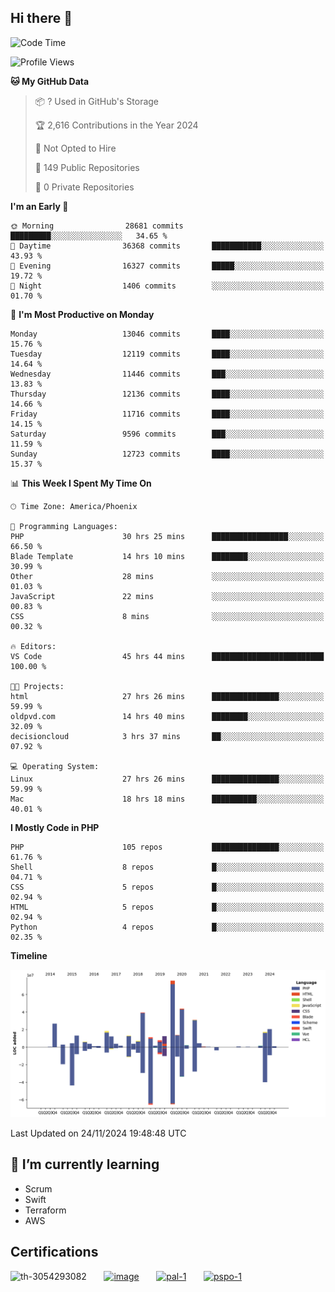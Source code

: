 ## Hi there 👋

<!--START_SECTION:waka-->
![Code Time](http://img.shields.io/badge/Code%20Time-10%2C393%20hrs%2035%20mins-blue)

![Profile Views](http://img.shields.io/badge/Profile%20Views-1-blue)

**🐱 My GitHub Data** 

> 📦 ? Used in GitHub's Storage 
 > 
> 🏆 2,616 Contributions in the Year 2024
 > 
> 🚫 Not Opted to Hire
 > 
> 📜 149 Public Repositories 
 > 
> 🔑 0 Private Repositories 
 > 
**I'm an Early 🐤** 

```text
🌞 Morning                28681 commits       █████████░░░░░░░░░░░░░░░░   34.65 % 
🌆 Daytime                36368 commits       ███████████░░░░░░░░░░░░░░   43.93 % 
🌃 Evening                16327 commits       █████░░░░░░░░░░░░░░░░░░░░   19.72 % 
🌙 Night                  1406 commits        ░░░░░░░░░░░░░░░░░░░░░░░░░   01.70 % 
```
📅 **I'm Most Productive on Monday** 

```text
Monday                   13046 commits       ████░░░░░░░░░░░░░░░░░░░░░   15.76 % 
Tuesday                  12119 commits       ████░░░░░░░░░░░░░░░░░░░░░   14.64 % 
Wednesday                11446 commits       ███░░░░░░░░░░░░░░░░░░░░░░   13.83 % 
Thursday                 12136 commits       ████░░░░░░░░░░░░░░░░░░░░░   14.66 % 
Friday                   11716 commits       ████░░░░░░░░░░░░░░░░░░░░░   14.15 % 
Saturday                 9596 commits        ███░░░░░░░░░░░░░░░░░░░░░░   11.59 % 
Sunday                   12723 commits       ████░░░░░░░░░░░░░░░░░░░░░   15.37 % 
```


📊 **This Week I Spent My Time On** 

```text
🕑︎ Time Zone: America/Phoenix

💬 Programming Languages: 
PHP                      30 hrs 25 mins      █████████████████░░░░░░░░   66.50 % 
Blade Template           14 hrs 10 mins      ████████░░░░░░░░░░░░░░░░░   30.99 % 
Other                    28 mins             ░░░░░░░░░░░░░░░░░░░░░░░░░   01.03 % 
JavaScript               22 mins             ░░░░░░░░░░░░░░░░░░░░░░░░░   00.83 % 
CSS                      8 mins              ░░░░░░░░░░░░░░░░░░░░░░░░░   00.32 % 

🔥 Editors: 
VS Code                  45 hrs 44 mins      █████████████████████████   100.00 % 

🐱‍💻 Projects: 
html                     27 hrs 26 mins      ███████████████░░░░░░░░░░   59.99 % 
oldpvd.com               14 hrs 40 mins      ████████░░░░░░░░░░░░░░░░░   32.09 % 
decisioncloud            3 hrs 37 mins       ██░░░░░░░░░░░░░░░░░░░░░░░   07.92 % 

💻 Operating System: 
Linux                    27 hrs 26 mins      ███████████████░░░░░░░░░░   59.99 % 
Mac                      18 hrs 18 mins      ██████████░░░░░░░░░░░░░░░   40.01 % 
```

**I Mostly Code in PHP** 

```text
PHP                      105 repos           ███████████████░░░░░░░░░░   61.76 % 
Shell                    8 repos             █░░░░░░░░░░░░░░░░░░░░░░░░   04.71 % 
CSS                      5 repos             █░░░░░░░░░░░░░░░░░░░░░░░░   02.94 % 
HTML                     5 repos             █░░░░░░░░░░░░░░░░░░░░░░░░   02.94 % 
Python                   4 repos             █░░░░░░░░░░░░░░░░░░░░░░░░   02.35 % 
```



**Timeline**

![Lines of Code chart](https://raw.githubusercontent.com/mikebronner/mikebronner/master/assets/bar_graph.png)


 Last Updated on 24/11/2024 19:48:48 UTC
<!--END_SECTION:waka-->

<!--
**mikebronner/mikebronner** is a ✨ _special_ ✨ repository because its `README.md` (this file) appears on your GitHub profile.

Here are some ideas to get you started:

- 🔭 I’m currently working on ...
- 🌱 I’m currently learning ...
- 👯 I’m looking to collaborate on ...
- 🤔 I’m looking for help with ...
- 💬 Ask me about ...
- 📫 How to reach me: ...
- 😄 Pronouns: ...
- ⚡ Fun fact: ...
-->

## 🌱 I’m currently learning

- Scrum
- Swift
- Terraform
- AWS

## Certifications

![th-3054293082](https://user-images.githubusercontent.com/1791050/208267034-c5006f82-ae89-41eb-9478-7106c5aba070.jpg)
&nbsp;&nbsp;&nbsp;&nbsp;&nbsp;
[![image](https://user-images.githubusercontent.com/1791050/208267032-13c8c426-f627-448d-b23e-e3dd74b6712a.png)](https://www.credly.com/users/mike-bronner)
&nbsp;&nbsp;&nbsp;&nbsp;&nbsp;
[![pal-1](https://github.com/mikebronner/mikebronner/assets/1791050/3384899a-848a-4e35-8cee-e35261b5ccce)](https://www.credly.com/users/mike-bronner)
&nbsp;&nbsp;&nbsp;&nbsp;&nbsp;
[![pspo-1](https://github.com/user-attachments/assets/7a6e28a4-7e44-4218-ba25-468d8c703864)](https://www.credly.com/users/mike-bronner)
